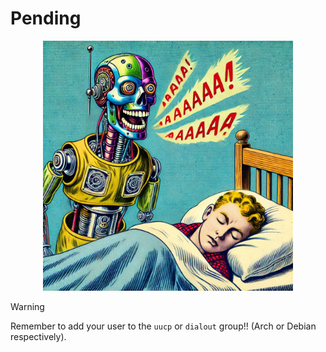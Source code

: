 # Pending

<p align="center">
  <img src="res//image.png" alt="Robot Alarm" width="400px"/>
</p>


> [!WARNING]
> Remember to add your user to the `uucp` or `dialout` group!! (Arch or Debian respectively).